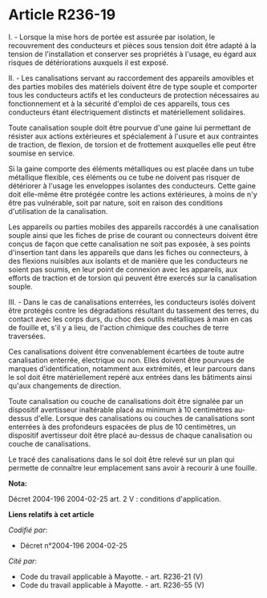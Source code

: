 # Article R236-19

I. - Lorsque la mise hors de portée est assurée par isolation, le recouvrement des conducteurs et pièces sous tension doit
être adapté à la tension de l'installation et conserver ses propriétés à l'usage, eu égard aux risques de détériorations
auxquels il est exposé.

II. - Les canalisations servant au raccordement des appareils amovibles et des parties mobiles des matériels doivent être de
type souple et comporter tous les conducteurs actifs et les conducteurs de protection nécessaires au fonctionnement et à la
sécurité d'emploi de ces appareils, tous ces conducteurs étant électriquement distincts et matériellement solidaires.

Toute canalisation souple doit être pourvue d'une gaine lui permettant de résister aux actions extérieures et spécialement à
l'usure et aux contraintes de traction, de flexion, de torsion et de frottement auxquelles elle peut être soumise en service.

Si la gaine comporte des éléments métalliques ou est placée dans un tube métallique flexible, ces éléments ou ce tube ne
doivent pas risquer de détériorer à l'usage les enveloppes isolantes des conducteurs. Cette gaine doit elle-même être
protégée contre les actions extérieures, à moins de n'y être pas vulnérable, soit par nature, soit en raison des conditions
d'utilisation de la canalisation.

Les appareils ou parties mobiles des appareils raccordés à une canalisation souple ainsi que les fiches de prise de courant
ou connecteurs doivent être conçus de façon que cette canalisation ne soit pas exposée, à ses points d'insertion tant dans
les appareils que dans les fiches ou connecteurs, à des flexions nuisibles aux isolants et de manière que les conducteurs ne
soient pas soumis, en leur point de connexion avec les appareils, aux efforts de traction et de torsion qui peuvent être
exercés sur la canalisation souple.

III. - Dans le cas de canalisations enterrées, les conducteurs isolés doivent être protégés contre les dégradations résultant
du tassement des terres, du contact avec les corps durs, du choc des outils métalliques à main en cas de fouille et, s'il y a
lieu, de l'action chimique des couches de terre traversées.

Ces canalisations doivent être convenablement écartées de toute autre canalisation enterrée, électrique ou non. Elles doivent
être pourvues de marques d'identification, notamment aux extrémités, et leur parcours dans le sol doit être matériellement
repéré aux entrées dans les bâtiments ainsi qu'aux changements de direction.

Toute canalisation ou couche de canalisations doit être signalée par un dispositif avertisseur inaltérable placé au minimum à
10 centimètres au-dessus d'elle. Lorsque des canalisations ou couches de canalisations sont enterrées à des profondeurs
espacées de plus de 10 centimètres, un dispositif avertisseur doit être placé au-dessus de chaque canalisation ou couche de
canalisations.

Le tracé des canalisations dans le sol doit être relevé sur un plan qui permette de connaître leur emplacement sans avoir à
recourir à une fouille.

**Nota:**

Décret 2004-196 2004-02-25 art. 2 V : conditions d'application.

**Liens relatifs à cet article**

_Codifié par_:

  - Décret n°2004-196 2004-02-25

_Cité par_:

  - Code du travail applicable à Mayotte. - art. R236-21 (V)
  - Code du travail applicable à Mayotte. - art. R236-55 (V)
